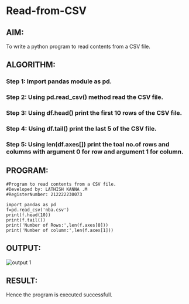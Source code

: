 # Read-from-CSV

## AIM: 
To write a python program to read contents from a CSV file. 
## ALGORITHM:
### Step 1: Import pandas module as pd.
### Step 2: Using pd.read_csv() method read the CSV file.
### Step 3: Using df.head() print the first 10 rows of the CSV file.
### Step 4: Using df.tail() print the last 5 of the CSV file.
### Step 5: Using len(df.axes[]) print the toal no.of rows and columns with argument 0 for row and argument 1 for column.

## PROGRAM:
```
#Program to read contents from a CSV file.
#Developed by: LATHISH KANNA .M
#RegisterNumber: 212222230073
```
```
import pandas as pd
f=pd.read_csv('nba.csv')
print(f.head(10))
print(f.tail())
print('Number of Rows:',len(f.axes[0]))
print('Number of column:',len(f.axex[1]))
```
## OUTPUT:
![output 1](https://github.com/deepikasrinivasans/Read-from-CSV/assets/119393935/123bdb38-0da1-441f-af04-ed41d23c6a67)
## RESULT:
Hence the program is executed successfull.
